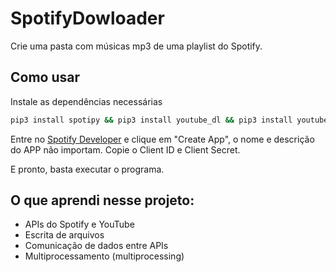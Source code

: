 # SpotifyDowloader
Crie uma pasta com músicas mp3 de uma playlist do Spotify.

## Como usar

Instale as dependências necessárias 

```bash
pip3 install spotipy && pip3 install youtube_dl && pip3 install youtube_search
```

Entre no [Spotify Developer](https://developer.spotify.com/dashboard/) e clique em "Create App", o nome e descrição do APP não importam. Copie o Client ID e Client Secret.

E pronto, basta executar o programa.

## O que aprendi nesse projeto:

* APIs do Spotify e YouTube
* Escrita de arquivos 
* Comunicação de dados entre APIs
* Multiprocessamento (multiprocessing)

